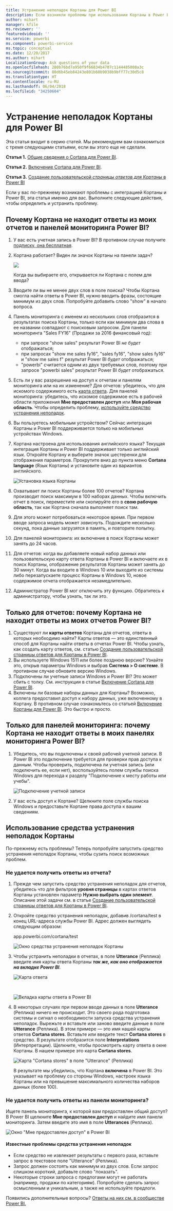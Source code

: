 ```yaml
---
title: Устранение неполадок Кортаны для Power BI
description: Если возникли проблемы при использовании Кортаны в Power BI, воспользуйтесь следующими советами.
author: mihart
manager: kfile
ms.reviewer: ''
featuredvideoid: ''
ms.service: powerbi
ms.component: powerbi-service
ms.topic: conceptual
ms.date: 12/20/2017
ms.author: mihart
LocalizationGroup: Ask questions of your data
ms.openlocfilehash: 280b76bd7a950f9f66834b4707c1144485008a3c
ms.sourcegitcommit: 80d6b45eb84243e801b60b9038b9bff77c30d5c8
ms.translationtype: HT
ms.contentlocale: ru-RU
ms.lasthandoff: 06/04/2018
ms.locfileid: "34250604"
---
```

# <a name="troubleshoot-cortana-for-power-bi"></a>Устранение неполадок Кортаны для Power BI
Эта статья входит в серию статей. Мы рекомендуем вам ознакомиться с тремя следующими статьями, если вы этого еще не сделали.

**Статья 1.** [Общие сведения о Cortana для Power BI](service-cortana-intro.md).

**Статья 2.** [Включение Cortana для Power BI](service-cortana-enable.md).

**Статья 3.** [Создание пользовательской *страницы ответов для Кортаны* в Power BI](service-cortana-answer-cards.md)

Если у вас по-прежнему возникают проблемы с интеграцией Кортаны и Power BI, эта статья именно для вас. Выполните следующие действия, чтобы определить и устранить проблему.

## <a name="why-doesnt-cortana-find-answers-from-my-power-bi-reports-or-dashboards"></a>Почему Кортана не находит ответы из моих отчетов и панелей мониторинга Power BI?
1. У вас есть учетная запись в Power BI?  В противном случае получите [подписку, она бесплатная](service-self-service-signup-for-power-bi.md).
2. Кортана работает?  Виден ли значок Кортаны на панели задач?

    ![](media/service-cortana-troubleshoot/power-bi-cortana-icon.png)

    Когда вы выбираете его, открывается ли Кортана с полем для ввода?
3. Вводите ли вы не менее двух слов в поле поиска? Чтобы Кортана смогла найти ответы в Power BI, нужно вводить фразы, состоящие минимум из двух слов. Попробуйте добавить слово "show" в начало вопроса.
4. Панель мониторинга с именем из нескольких слов отобразится в результатах поиска Кортаны, только если как минимум два слова в ее названии совпадают с поисковым запросом. Для панели мониторинга "Sales FY16" (Продажи за 2016 финансовый год):

   * при запросе "show sales" результат Power BI *не будет* отображаться;   
   * при запросах "show me sales fy16", "sales fy16", "show sales fy16" и "show me sales f" результат Power BI *будет* отображаться;    
   * "powerbi" считается одним из двух требуемых слов, поэтому при запросе "powerbi sales" результат Power BI *будет* отображаться.
5. Есть ли у вас разрешение на доступ к отчетам и панелям мониторинга или на их изменение? Для отчетов: убедитесь, что для искомого содержимого есть [карта ответа](service-cortana-answer-cards.md).  Для панелей мониторинга: убедитесь, что искомое содержимое есть в рабочей области приложения **Мне предоставлен доступ** или **Моя рабочая область**. Чтобы определить проблему, [используйте средство устранения неполадок](#try-the-cortana-troubleshooting-tool).
6. Вы пользуетесь мобильным устройством?  Сейчас интеграция Кортаны и Power BI поддерживается только на мобильных устройствах Windows.
7. Кортана настроена для использования английского языка?  Текущая интеграция Кортаны и Power BI поддерживает только английский язык. Откройте Кортану и выберите значок шестеренки для отображения параметров. Прокрутите вниз до пункта меню **Cortana language** (Язык Кортаны) и установите один из вариантов английского.

   ![Установка языка Кортаны](media/service-cortana-troubleshoot/power-bi-cortana-language.png)
8. Охватывает ли поиск Кортаны более 100 отчетов?  Кортана производит поиск максимум в 100 наборах данных.  Чтобы включить отчет в поиск, переместите или скопируйте его в **свою рабочую область**, так как Кортана сначала выполняет поиск там.
9. Для этого может потребоваться некоторое время. При первом вводе запроса модель может *зависнуть*. Подождите несколько секунд, пока данные загрузятся в память, и повторите попытку.
10. Для панелей мониторинга: их включение в поиск Кортаны может занять до 24 часов.    
11. Для отчетов: когда вы добавляете новый набор данных или пользовательскую карту ответа Кортаны в Power BI и включаете их в поиск Кортаны, отображение результатов Кортаны может занять до 30 минут. Когда вы входите в Windows 10 или выходите из системы либо перезапускаете процесс Кортаны в Windows 10, новое содержимое отчета отображается незамедлительно.  
12. Администратор Power BI мог отключить эту функцию. Обратитесь к администратору, чтобы узнать, так ли это.

## <a name="reports-only-why-doesnt-cortana-find-answers-from-my-power-bi-reports"></a>Только для отчетов: почему Кортана не находит ответы из моих отчетов Power BI?
1. Существуют ли **карты ответов** Кортаны для отчетов, ответы в которых необходимо найти? Карты ответов — это единственный способ для Кортаны найти ответы в отчетах Power BI.  Чтобы узнать, как создать карту ответов, см. статью [Создание пользовательской страницы ответов для Кортаны в Power BI](service-cortana-answer-cards.md).
2. Вы используете Windows 1511 или более позднюю версию?  Узнайте это, открыв параметры Windows и выбрав **Система > О системе**. В противном случае обновите версию Windows.
3. Подключены ли учетные записи Windows и Power BI? Это может сбить с толку. См. инструкции в статье [Включение Cortana для Power BI](service-cortana-enable.md#add-your-power-bi-credentials-to-windows).
4. Включены ли базовые наборы данных для Кортаны? Возможно, коллега предоставил доступ к набору данных, уже включенному в Кортану. В противном случае ознакомьтесь со статьей [Включение Кортаны для Power BI](service-cortana-enable.md). Это быстро и просто.

## <a name="dashboards-only-why-doesnt-cortana-find-answers-from-my-power-bi-dashboards"></a>Только для панелей мониторинга: почему Кортана не находит ответы в моих панелях мониторинга Power BI?
1. Убедитесь, что вы подключены к своей рабочей учетной записи. В Power BI это подключение требуется для проверки прав доступа к данным. Чтобы проверить, подключена ли учетная запись (или подключить ее, если нет), воспользуйтесь полем службы поиска Windows для перехода к разделу "Подключение к месту работы или учебы".  

    ![Подключение учетной записи](media/service-cortana-troubleshoot/power-bi-cortana-connect.png)
2. У вас есть доступ к Кортане? Щелкните поле службы поиска Windows и предоставьте Кортане права доступа к вашим сведениям.

## <a name="try-the-cortana-troubleshooting-tool"></a>Использование средства устранения неполадок Кортаны
По-прежнему есть проблемы?  Теперь попробуйте запустить средство устранения неполадок Кортаны, чтобы сузить поиск возможных проблем.

### <a name="having-trouble-retrieving-answers-from-a-report"></a>Не удается получить ответы из отчета?
1. Прежде чем запустить средство устранения неполадок для отчетов, убедитесь что для фильтров **уровня страницы** в картах ответов Кортаны установлен параметр **Нужно выбрать один элемент**. Описание этой задачи см. в статье [Создание пользовательской страницы ответов для Кортаны в Power BI](service-cortana-answer-cards.md).
2. Откройте средство устранения неполадок, добавив /cortana/test в конец URL-адреса службы Power BI. Адрес должен выглядеть следующим образом:

   app.powerbi.com/cortana/test

   ![Окно средства устранения неполадок Кортаны](media/service-cortana-troubleshoot/power-bi-cortana-tool2.png)
3. Чтобы устранить неполадки в отчетах, в поле **Utterance** (Реплика) введите имя карты ответа Кортаны ***так же, как оно отображается на вкладке Power BI***.

   ![Карта ответа](media/service-cortana-troubleshoot/power-bi-answer-card-new.png)

   </br>

   ![Вкладка карты ответа в Power BI](media/service-cortana-troubleshoot/power-bi-answer-card2.png)
4. В некоторых случаях при первом вводе данных в поле **Utterance** (Реплика) ничего не происходит. Это своего рода подготовка системы и сигнал о необходимости запуска средства устранения неполадок. Вырежьте и вставьте или заново введите данные в поле **Utterance** (Реплика). В этом примере — это имя нашей карты ответов **Cortana stores**. Вставьте или введите текст **Cortana stores** в средство. В результате отобразится поле **Interpretations** (Интерпретации). Щелкните, чтобы просмотреть карту ответа в окне Кортаны. В нашем примере это карта **Cortana stores**.

   ![Карта "Cortana stores" в поле "Utterance" (Реплика)](media/service-cortana-troubleshoot/power-bi-utterance.png)

   В результате мы убедились, что Кортана **включена** в Power BI. Это указывает на проблему со стороны Windows, настроек языка Кортаны или на превышение максимального количества наборов данных (более 100).

### <a name="having-trouble-retrieving-answers-from-a-dashboard"></a>Не удается получить ответы из панели мониторинга?
Ищете панель мониторинга, к которой вам предоставлен общий доступ?  В Power BI щелкните **Мне предоставлен доступ** и найдите имя панели мониторинга.  Затем введите это имя в поле **Utterances** (Реплика).

![Окно "Мне предоставлен доступ" в Power BI](media/service-cortana-troubleshoot/power-bi-cortana-shared-with-me.png)


#### <a name="troubleshooting-tool-known-issues"></a>Известные проблемы средства устранения неполадок
* Если средство не извлекает результаты с первого раза, вставьте запрос в текстовое поле "Utterance" (Реплика).
* Запрос должен состоять как минимум из двух слов.  Если запрос слишком короткий, добавьте слово "показать".
* Некоторые строки запроса с предлогами могут не работать (например, продажи по категориям). Попробуйте сделать запрос осмысленным и уникальным, а также не используйте предлоги.

Появились дополнительные вопросы? [Ответы на них см. в сообществе Power BI.](http://community.powerbi.com/)
